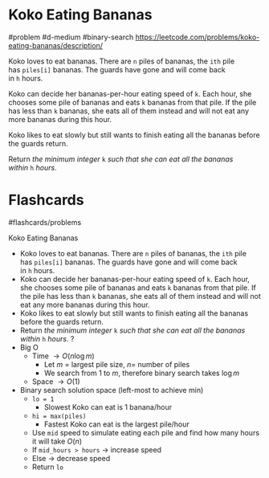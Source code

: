 # Koko Eating Bananas
#problem #d-medium #binary-search 
https://leetcode.com/problems/koko-eating-bananas/description/

Koko loves to eat bananas. There are `n` piles of bananas, the `ith` pile has `piles[i]` bananas. The guards have gone and will come back in `h` hours.

Koko can decide her bananas-per-hour eating speed of `k`. Each hour, she chooses some pile of bananas and eats `k` bananas from that pile. If the pile has less than `k` bananas, she eats all of them instead and will not eat any more bananas during this hour.

Koko likes to eat slowly but still wants to finish eating all the bananas before the guards return.

Return _the minimum integer_ `k` _such that she can eat all the bananas within_ `h` _hours_.
# Flashcards
#flashcards/problems 

Koko Eating Bananas
- Koko loves to eat bananas. There are `n` piles of bananas, the `ith` pile has `piles[i]` bananas. The guards have gone and will come back in `h` hours.
- Koko can decide her bananas-per-hour eating speed of `k`. Each hour, she chooses some pile of bananas and eats `k` bananas from that pile. If the pile has less than `k` bananas, she eats all of them instead and will not eat any more bananas during this hour.
- Koko likes to eat slowly but still wants to finish eating all the bananas before the guards return.
- Return _the minimum integer_ `k` _such that she can eat all the bananas within_ `h` _hours_.
?
- Big O
	- Time $\to O(n \log m)$
		- Let $m$ = largest pile size, $n =$ number of piles
		- We search from 1 to $m$, therefore binary search takes $\log m$
	- Space $\to O(1)$
- Binary search solution space (left-most to achieve min)
	- `lo = 1`
		- Slowest Koko can eat is 1 banana/hour
	- `hi = max(piles)`
		- Fastest Koko can eat is the largest pile/hour
	- Use `mid` speed to simulate eating each pile and find how many hours it will take $O(n)$
	- If `mid_hours > hours` $\to$ increase speed
	- Else $\to$ decrease speed
	- Return `lo`
<!--SR:!2025-01-21,3,250-->